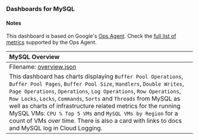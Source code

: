 ### Dashboards for MySQL

#### Notes

This dashboard is based on Google's [Ops Agent](https://cloud.google.com/stackdriver/docs/solutions/agents/ops-agent).
Check the [full list of metrics](https://cloud.google.com/stackdriver/docs/solutions/agents/ops-agent/third-party/mysql#monitored-metrics) supported by the Ops Agent.

|MySQL Overview|
|:------------------|
|Filename: [overview.json](overview.json)|
|This dashboard has charts displaying `Buffer Pool Operations`, `Buffer Pool Pages`, `Buffer Pool Size`, `Handlers`, `Double Writes`, `Page Operations`, `Operations`, `Log Operations`, `Row Operations`, `Row Locks`, `Locks`, `Commands`, `Sorts`  and `Threads` from MySQL as well as charts of infrastructure related metrics for the running MySQL VMs: `CPU % Top 5 VMs` and `MySQL VMs by Region` for a count of VMs over time. There is also a card with links to docs and MySQL log in Cloud Logging.|